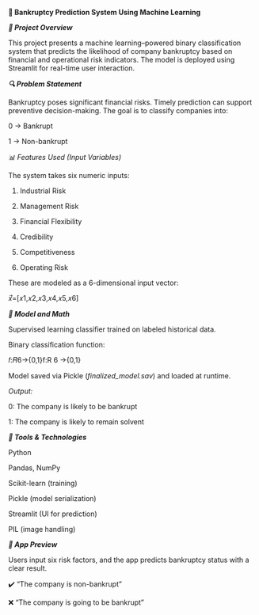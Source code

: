 **🧠  Bankruptcy Prediction System Using Machine Learning**

***📌 Project Overview***

  This project presents a machine learning–powered binary classification system that predicts the likelihood of company bankruptcy based on financial and operational risk indicators. The model is deployed using Streamlit for real-time user interaction.

***🔍 Problem Statement***

  Bankruptcy poses significant financial risks. Timely prediction can support preventive decision-making. The goal is to classify companies into:

0 → Bankrupt

1 → Non-bankrupt

*📊 Features Used (Input Variables)*

The system takes six numeric inputs:
1. Industrial Risk

2. Management Risk

3. Financial Flexibility

4. Credibility

5. Competitiveness

6. Operating Risk

These are modeled as a 6-dimensional input vector:

𝑥⃗=[𝑥1,𝑥2,𝑥3,𝑥4,𝑥5,𝑥6]

***🤖 Model and Math***

Supervised learning classifier trained on labeled historical data.

Binary classification function:

𝑓:𝑅6→{0,1}f:R 6 →{0,1}

Model saved via Pickle (*finalized_model.sav*) and loaded at runtime.

*Output:*

0: The company is likely to be bankrupt

1: The company is likely to remain solvent

***🧩 Tools & Technologies***

Python

Pandas, NumPy

Scikit-learn (training)

Pickle (model serialization)

Streamlit (UI for prediction)

PIL (image handling)

***🚀 App Preview***

Users input six risk factors, and the app predicts bankruptcy status with a clear result.

✔️ “The company is non-bankrupt”

❌ “The company is going to be bankrupt”
